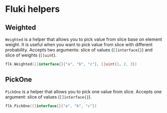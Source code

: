 
# Fluki helpers

## Weighted

`Weighted` is a helper that allows you to pick value from slice base on element weight.
It is useful when you want to pick value from slice with different probability.
Accepts two arguments: slice of values (`[]interface{}`) and slice of weights (`[]uint`).

```go
flk.Weighted([]interface{}{"a", "b", "c"}, []uint{1, 2, 3})
```


## PickOne

`PickOne` is a helper that allows you to pick one value from slice.
Accepts one argument: slice of values (`[]interface{}`).

```go
flk.PickOne([]interface{}{"a", "b", "c"})
```
